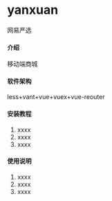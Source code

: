 # yanxuan
网易严选

#### 介绍
移动端商城

#### 软件架构
less+vant+vue+vuex+vue-reouter


#### 安装教程

1.  xxxx
2.  xxxx
3.  xxxx

#### 使用说明

1.  xxxx
2.  xxxx
3.  xxxx


